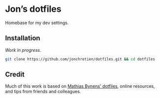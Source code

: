# Jon’s dotfiles

Homebase for my dev settings.

## Installation

*Work in progress.*

```bash
git clone https://github.com/jonchretien/dotfiles.git && cd dotfiles
```

## Credit

Much of this work is based on [Mathias Bynens' dotfiles](https://github.com/mathiasbynens/dotfiles), online resources, and tips from friends and colleagues.